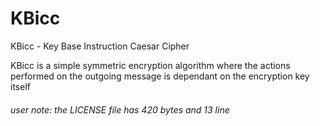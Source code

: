 # KBicc

KBicc - Key Base Instruction Caesar Cipher

KBicc is a simple symmetric encryption algorithm where the actions performed on the outgoing message is dependant on the encryption key itself

###### user note: the LICENSE file has 420 bytes and 13 line
